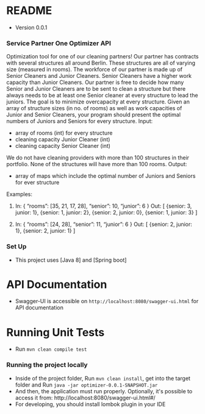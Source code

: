 # README #
* Version 0.0.1

### Service Partner One Optimizer API ###

Optimization tool for one of our cleaning partners! Our partner has contracts with several structures all around Berlin. 
These structures are all of varying size (measured in rooms). 
The workforce of our partner is made up of Senior Cleaners and Junior Cleaners. Senior Cleaners have a higher work capacity than Junior Cleaners. 
Our partner is free to decide how many Senior and Junior Cleaners are to be sent to clean a structure but there always needs to be at least one Senior cleaner at every structure to lead the juniors. The goal is to minimize overcapacity at every structure.
Given an array of structure sizes (in no. of rooms) as well as work capacities of Junior and Senior Cleaners, your program should present the optimal numbers of Juniors and Seniors for every structure.
Input:
- array of rooms (int) for every structure
- cleaning capacity Junior Cleaner (int)
- cleaning capacity Senior Cleaner (int)

We do not have cleaning providers with more than 100 structures in their portfolio. None of the structures will have more than 100 rooms.
Output:
- array of maps which include the optimal number of Juniors and Seniors for ever structure

Examples:
1) In: { “rooms”: [35, 21, 17, 28], “senior”: 10, “junior”: 6 }
Out: [ {senior: 3, junior: 1}, {senior: 1, junior: 2}, {senior: 2, junior: 0}, {senior: 1, junior: 3} ]

2) In: { “rooms”: [24, 28], “senior”: 11, “junior”: 6 }
Out: [ {senior: 2, junior: 1}, {senior: 2, junior: 1} ]


### Set Up ###
* This project uses [Java 8] and [Spring boot]

# API Documentation
* Swagger-UI is accessible on `http://localhost:8080/swagger-ui.html` for API documentation

# Running Unit Tests
* Run `mvn clean compile test`

### Running the project locally ###
* Inside of the project folder, Run `mvn clean install`, get into the target folder and Run `java -jar optimizer-0.0.1-SNAPSHOT.jar`
* And then, the application must run properly. Optionally, it's possible to access it from: http://localhost:8080/swagger-ui.html#/
* For developing, you should install lombok plugin in your IDE
